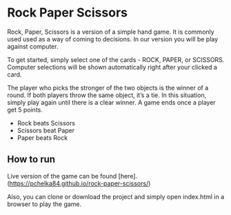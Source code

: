 # Rock Paper Scissors

Rock, Paper, Scissors is a version of a simple hand game. It is commonly used used as a way of coming to decisions. In our version you will be play against computer.

To get started, simply select one of the cards - ROCK, PAPER, or SCISSORS. Computer selections will be shown automatically right after your clicked a card.

The player who picks the stronger of the two objects is the winner of a round. If both players throw the same object, it’s a tie. In this situation, simply play again until there is a clear winner. A game ends once a player get 5 points.

- Rock beats Scissors
- Scissors beat Paper
- Paper beats Rock

## How to run

Live version of the game can be found [here].
(https://pchelka84.github.io/rock-paper-scissors/)

Also, you can clone or download the project and simply open index.html in a browser to play the game.

